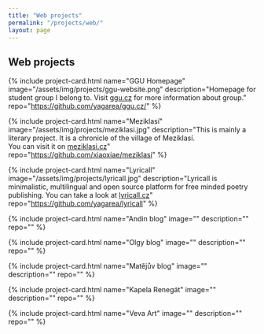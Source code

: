 ```yaml
---
title: "Web projects"
permalink: "/projects/web/"
layout: page
---
```




## Web projects

{% include project-card.html
	name="GGU Homepage"
	image="/assets/img/projects/ggu-website.png"
	description="Homepage for student group I belong to. Visit [ggu.cz](https://ggu.cz/) for more information about group."
	repo="https://github.com/yagarea/ggu.cz/"
%}

{% include project-card.html
	name="Meziklasí"
	image="/assets/img/projects/meziklasi.jpg"
	description="This is mainly a literary project. It is a chronicle of the village of Meziklasí.<br/> You can visit it on [meziklasi.cz](https://meziklasi.cz)"
	repo="https://github.com/xiaoxiae/meziklasi"
%}

{% include project-card.html
	name="Lyricall"
	image="/assets/img/projects/lyricall.jpg"
	description="Lyricall is minimalistic, multilingual and open source platform for free minded poetry publishing. You can take a look at [lyricall.cz](https://lyricall.cz/)"
	repo="https://github.com/yagarea/lyricall"
%}


{% include project-card.html
    name="Andin blog"
    image=""
    description=""
    repo=""
%}


{% include project-card.html
    name="Olgy blog"
    image=""
    description=""
    repo=""
%}


{% include project-card.html
    name="Matějův blog"
    image=""
    description=""
    repo=""
%}

{% include project-card.html
    name="Kapela Renegát"
    image=""
    description=""
    repo=""
%}

{% include project-card.html
    name="Veva Art"
    image=""
    description=""
    repo=""
%}
